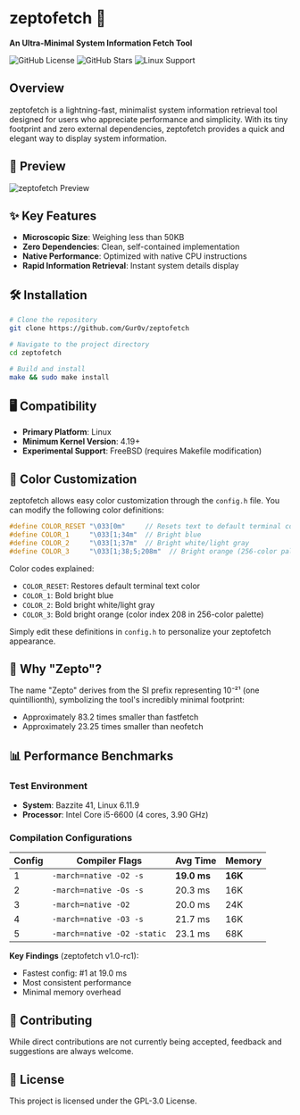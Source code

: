 # zeptofetch 🚀

**An Ultra-Minimal System Information Fetch Tool**

![GitHub License](https://img.shields.io/github/license/Gur0v/zeptofetch)
![GitHub Stars](https://img.shields.io/github/stars/Gur0v/zeptofetch)
![Linux Support](https://img.shields.io/badge/platform-linux-brightgreen)

## Overview

zeptofetch is a lightning-fast, minimalist system information retrieval tool designed for users who appreciate performance and simplicity. With its tiny footprint and zero external dependencies, zeptofetch provides a quick and elegant way to display system information.

## 📸 Preview

![zeptofetch Preview](https://monke.party/sish07tp.webp)

## ✨ Key Features

- **Microscopic Size**: Weighing less than 50KB
- **Zero Dependencies**: Clean, self-contained implementation
- **Native Performance**: Optimized with native CPU instructions
- **Rapid Information Retrieval**: Instant system details display

## 🛠 Installation

```bash
# Clone the repository
git clone https://github.com/Gur0v/zeptofetch

# Navigate to the project directory
cd zeptofetch

# Build and install
make && sudo make install
```

## 🖥 Compatibility

- **Primary Platform**: Linux
- **Minimum Kernel Version**: 4.19+
- **Experimental Support**: FreeBSD (requires Makefile modification)

## 🎨 Color Customization

zeptofetch allows easy color customization through the `config.h` file. You can modify the following color definitions:

```c
#define COLOR_RESET "\033[0m"     // Resets text to default terminal color
#define COLOR_1     "\033[1;34m"  // Bright blue
#define COLOR_2     "\033[1;37m"  // Bright white/light gray
#define COLOR_3     "\033[1;38;5;208m"  // Bright orange (256-color palette)
```

Color codes explained:
- `COLOR_RESET`: Restores default terminal text color
- `COLOR_1`: Bold bright blue
- `COLOR_2`: Bold bright white/light gray
- `COLOR_3`: Bold bright orange (color index 208 in 256-color palette)

Simply edit these definitions in `config.h` to personalize your zeptofetch appearance.

## 🤔 Why "Zepto"?

The name "Zepto" derives from the SI prefix representing 10⁻²¹ (one quintillionth), symbolizing the tool's incredibly minimal footprint:
- Approximately 83.2 times smaller than fastfetch
- Approximately 23.25 times smaller than neofetch


## 📊 Performance Benchmarks

### Test Environment
- **System**: Bazzite 41, Linux 6.11.9
- **Processor**: Intel Core i5-6600 (4 cores, 3.90 GHz)

### Compilation Configurations

| Config | Compiler Flags | Avg Time | Memory |
|--------|----------------|----------|--------|
| 1 | `-march=native -O2 -s` | **19.0 ms** | **16K** |
| 2 | `-march=native -Os -s` | 20.3 ms | 16K |
| 3 | `-march=native -O2` | 20.0 ms | 24K |
| 4 | `-march=native -O3 -s` | 21.7 ms | 16K |
| 5 | `-march=native -O2 -static` | 23.1 ms | 68K |

**Key Findings** (zeptofetch v1.0-rc1): 
- Fastest config: #1 at 19.0 ms
- Most consistent performance
- Minimal memory overhead

## 🤝 Contributing

While direct contributions are not currently being accepted, feedback and suggestions are always welcome.

## 📄 License

This project is licensed under the GPL-3.0 License.
